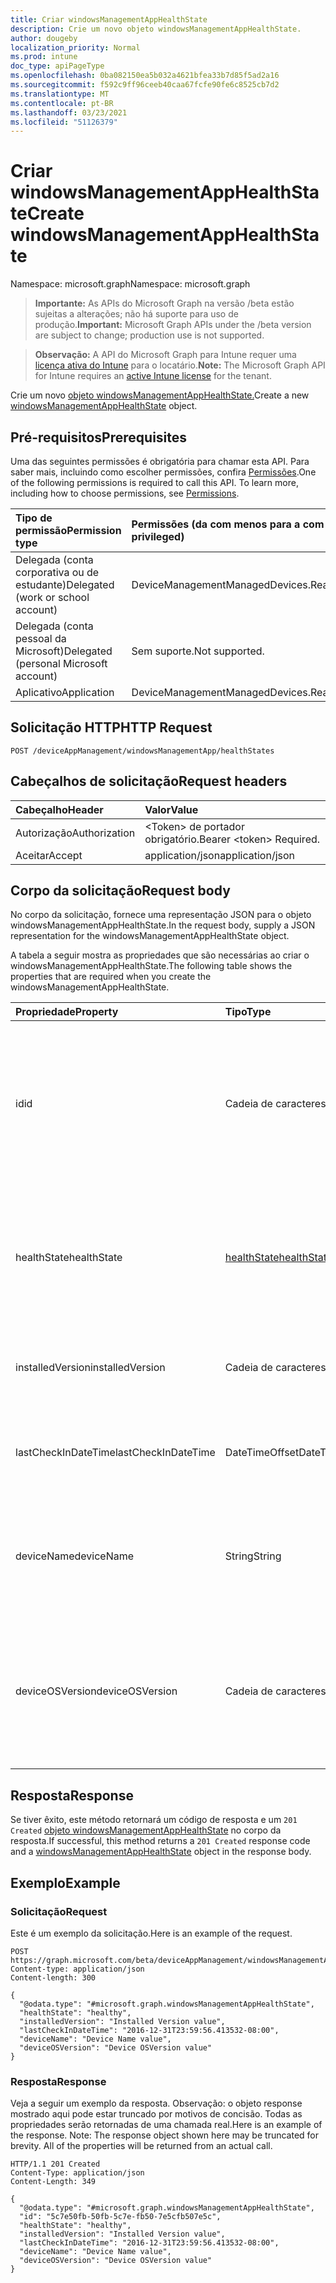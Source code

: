 ```yaml
---
title: Criar windowsManagementAppHealthState
description: Crie um novo objeto windowsManagementAppHealthState.
author: dougeby
localization_priority: Normal
ms.prod: intune
doc_type: apiPageType
ms.openlocfilehash: 0ba082150ea5b032a4621bfea33b7d85f5ad2a16
ms.sourcegitcommit: f592c9ff96ceeb40caa67fcfe90fe6c8525cb7d2
ms.translationtype: MT
ms.contentlocale: pt-BR
ms.lasthandoff: 03/23/2021
ms.locfileid: "51126379"
---
```

# <a name="create-windowsmanagementapphealthstate"></a><span data-ttu-id="4ecf9-103">Criar windowsManagementAppHealthState</span><span class="sxs-lookup"><span data-stu-id="4ecf9-103">Create windowsManagementAppHealthState</span></span>

<span data-ttu-id="4ecf9-104">Namespace: microsoft.graph</span><span class="sxs-lookup"><span data-stu-id="4ecf9-104">Namespace: microsoft.graph</span></span>

> <span data-ttu-id="4ecf9-105">**Importante:** As APIs do Microsoft Graph na versão /beta estão sujeitas a alterações; não há suporte para uso de produção.</span><span class="sxs-lookup"><span data-stu-id="4ecf9-105">**Important:** Microsoft Graph APIs under the /beta version are subject to change; production use is not supported.</span></span>

> <span data-ttu-id="4ecf9-106">**Observação:** A API do Microsoft Graph para Intune requer uma [licença ativa do Intune](https://go.microsoft.com/fwlink/?linkid=839381) para o locatário.</span><span class="sxs-lookup"><span data-stu-id="4ecf9-106">**Note:** The Microsoft Graph API for Intune requires an [active Intune license](https://go.microsoft.com/fwlink/?linkid=839381) for the tenant.</span></span>

<span data-ttu-id="4ecf9-107">Crie um novo [objeto windowsManagementAppHealthState.](../resources/intune-devices-windowsmanagementapphealthstate.md)</span><span class="sxs-lookup"><span data-stu-id="4ecf9-107">Create a new [windowsManagementAppHealthState](../resources/intune-devices-windowsmanagementapphealthstate.md) object.</span></span>

## <a name="prerequisites"></a><span data-ttu-id="4ecf9-108">Pré-requisitos</span><span class="sxs-lookup"><span data-stu-id="4ecf9-108">Prerequisites</span></span>
<span data-ttu-id="4ecf9-p101">Uma das seguintes permissões é obrigatória para chamar esta API. Para saber mais, incluindo como escolher permissões, confira [Permissões](/graph/permissions-reference).</span><span class="sxs-lookup"><span data-stu-id="4ecf9-p101">One of the following permissions is required to call this API. To learn more, including how to choose permissions, see [Permissions](/graph/permissions-reference).</span></span>

|<span data-ttu-id="4ecf9-111">Tipo de permissão</span><span class="sxs-lookup"><span data-stu-id="4ecf9-111">Permission type</span></span>|<span data-ttu-id="4ecf9-112">Permissões (da com menos para a com mais privilégios)</span><span class="sxs-lookup"><span data-stu-id="4ecf9-112">Permissions (from least to most privileged)</span></span>|
|:---|:---|
|<span data-ttu-id="4ecf9-113">Delegada (conta corporativa ou de estudante)</span><span class="sxs-lookup"><span data-stu-id="4ecf9-113">Delegated (work or school account)</span></span>|<span data-ttu-id="4ecf9-114">DeviceManagementManagedDevices.ReadWrite.All</span><span class="sxs-lookup"><span data-stu-id="4ecf9-114">DeviceManagementManagedDevices.ReadWrite.All</span></span>|
|<span data-ttu-id="4ecf9-115">Delegada (conta pessoal da Microsoft)</span><span class="sxs-lookup"><span data-stu-id="4ecf9-115">Delegated (personal Microsoft account)</span></span>|<span data-ttu-id="4ecf9-116">Sem suporte.</span><span class="sxs-lookup"><span data-stu-id="4ecf9-116">Not supported.</span></span>|
|<span data-ttu-id="4ecf9-117">Aplicativo</span><span class="sxs-lookup"><span data-stu-id="4ecf9-117">Application</span></span>|<span data-ttu-id="4ecf9-118">DeviceManagementManagedDevices.ReadWrite.All</span><span class="sxs-lookup"><span data-stu-id="4ecf9-118">DeviceManagementManagedDevices.ReadWrite.All</span></span>|

## <a name="http-request"></a><span data-ttu-id="4ecf9-119">Solicitação HTTP</span><span class="sxs-lookup"><span data-stu-id="4ecf9-119">HTTP Request</span></span>
<!-- {
  "blockType": "ignored"
}
-->
``` http
POST /deviceAppManagement/windowsManagementApp/healthStates
```

## <a name="request-headers"></a><span data-ttu-id="4ecf9-120">Cabeçalhos de solicitação</span><span class="sxs-lookup"><span data-stu-id="4ecf9-120">Request headers</span></span>
|<span data-ttu-id="4ecf9-121">Cabeçalho</span><span class="sxs-lookup"><span data-stu-id="4ecf9-121">Header</span></span>|<span data-ttu-id="4ecf9-122">Valor</span><span class="sxs-lookup"><span data-stu-id="4ecf9-122">Value</span></span>|
|:---|:---|
|<span data-ttu-id="4ecf9-123">Autorização</span><span class="sxs-lookup"><span data-stu-id="4ecf9-123">Authorization</span></span>|<span data-ttu-id="4ecf9-124">&lt;Token&gt; de portador obrigatório.</span><span class="sxs-lookup"><span data-stu-id="4ecf9-124">Bearer &lt;token&gt; Required.</span></span>|
|<span data-ttu-id="4ecf9-125">Aceitar</span><span class="sxs-lookup"><span data-stu-id="4ecf9-125">Accept</span></span>|<span data-ttu-id="4ecf9-126">application/json</span><span class="sxs-lookup"><span data-stu-id="4ecf9-126">application/json</span></span>|

## <a name="request-body"></a><span data-ttu-id="4ecf9-127">Corpo da solicitação</span><span class="sxs-lookup"><span data-stu-id="4ecf9-127">Request body</span></span>
<span data-ttu-id="4ecf9-128">No corpo da solicitação, fornece uma representação JSON para o objeto windowsManagementAppHealthState.</span><span class="sxs-lookup"><span data-stu-id="4ecf9-128">In the request body, supply a JSON representation for the windowsManagementAppHealthState object.</span></span>

<span data-ttu-id="4ecf9-129">A tabela a seguir mostra as propriedades que são necessárias ao criar o windowsManagementAppHealthState.</span><span class="sxs-lookup"><span data-stu-id="4ecf9-129">The following table shows the properties that are required when you create the windowsManagementAppHealthState.</span></span>

|<span data-ttu-id="4ecf9-130">Propriedade</span><span class="sxs-lookup"><span data-stu-id="4ecf9-130">Property</span></span>|<span data-ttu-id="4ecf9-131">Tipo</span><span class="sxs-lookup"><span data-stu-id="4ecf9-131">Type</span></span>|<span data-ttu-id="4ecf9-132">Descrição</span><span class="sxs-lookup"><span data-stu-id="4ecf9-132">Description</span></span>|
|:---|:---|:---|
|<span data-ttu-id="4ecf9-133">id</span><span class="sxs-lookup"><span data-stu-id="4ecf9-133">id</span></span>|<span data-ttu-id="4ecf9-134">Cadeia de caracteres</span><span class="sxs-lookup"><span data-stu-id="4ecf9-134">String</span></span>|<span data-ttu-id="4ecf9-135">Identificador exclusivo para o estado de saúde do aplicativo de gerenciamento do Windows.</span><span class="sxs-lookup"><span data-stu-id="4ecf9-135">Unique Identifier for the Windows management app health state.</span></span> <span data-ttu-id="4ecf9-136">Essa propriedade é somente leitura.</span><span class="sxs-lookup"><span data-stu-id="4ecf9-136">This property is read-only.</span></span>|
|<span data-ttu-id="4ecf9-137">healthState</span><span class="sxs-lookup"><span data-stu-id="4ecf9-137">healthState</span></span>|[<span data-ttu-id="4ecf9-138">healthState</span><span class="sxs-lookup"><span data-stu-id="4ecf9-138">healthState</span></span>](../resources/intune-devices-healthstate.md)|<span data-ttu-id="4ecf9-139">Estado de saúde do aplicativo de gerenciamento do Windows.</span><span class="sxs-lookup"><span data-stu-id="4ecf9-139">Windows management app health state.</span></span> <span data-ttu-id="4ecf9-140">Os valores possíveis são: `unknown`, `healthy`, `unhealthy`.</span><span class="sxs-lookup"><span data-stu-id="4ecf9-140">Possible values are: `unknown`, `healthy`, `unhealthy`.</span></span>|
|<span data-ttu-id="4ecf9-141">installedVersion</span><span class="sxs-lookup"><span data-stu-id="4ecf9-141">installedVersion</span></span>|<span data-ttu-id="4ecf9-142">Cadeia de caracteres</span><span class="sxs-lookup"><span data-stu-id="4ecf9-142">String</span></span>|<span data-ttu-id="4ecf9-143">Versão instalada do aplicativo de gerenciamento do Windows.</span><span class="sxs-lookup"><span data-stu-id="4ecf9-143">Windows management app installed version.</span></span>|
|<span data-ttu-id="4ecf9-144">lastCheckInDateTime</span><span class="sxs-lookup"><span data-stu-id="4ecf9-144">lastCheckInDateTime</span></span>|<span data-ttu-id="4ecf9-145">DateTimeOffset</span><span class="sxs-lookup"><span data-stu-id="4ecf9-145">DateTimeOffset</span></span>|<span data-ttu-id="4ecf9-146">Última hora de check-in do aplicativo de gerenciamento do Windows.</span><span class="sxs-lookup"><span data-stu-id="4ecf9-146">Windows management app last check-in time.</span></span>|
|<span data-ttu-id="4ecf9-147">deviceName</span><span class="sxs-lookup"><span data-stu-id="4ecf9-147">deviceName</span></span>|<span data-ttu-id="4ecf9-148">String</span><span class="sxs-lookup"><span data-stu-id="4ecf9-148">String</span></span>|<span data-ttu-id="4ecf9-149">Nome do dispositivo no qual o aplicativo de gerenciamento do Windows está instalado.</span><span class="sxs-lookup"><span data-stu-id="4ecf9-149">Name of the device on which Windows management app is installed.</span></span>|
|<span data-ttu-id="4ecf9-150">deviceOSVersion</span><span class="sxs-lookup"><span data-stu-id="4ecf9-150">deviceOSVersion</span></span>|<span data-ttu-id="4ecf9-151">Cadeia de caracteres</span><span class="sxs-lookup"><span data-stu-id="4ecf9-151">String</span></span>|<span data-ttu-id="4ecf9-152">Versão do sistema operacional Windows 10 do dispositivo no qual o aplicativo de gerenciamento do Windows está instalado.</span><span class="sxs-lookup"><span data-stu-id="4ecf9-152">Windows 10 OS version of the device on which Windows management app is installed.</span></span>|



## <a name="response"></a><span data-ttu-id="4ecf9-153">Resposta</span><span class="sxs-lookup"><span data-stu-id="4ecf9-153">Response</span></span>
<span data-ttu-id="4ecf9-154">Se tiver êxito, este método retornará um código de resposta e um `201 Created` [objeto windowsManagementAppHealthState](../resources/intune-devices-windowsmanagementapphealthstate.md) no corpo da resposta.</span><span class="sxs-lookup"><span data-stu-id="4ecf9-154">If successful, this method returns a `201 Created` response code and a [windowsManagementAppHealthState](../resources/intune-devices-windowsmanagementapphealthstate.md) object in the response body.</span></span>

## <a name="example"></a><span data-ttu-id="4ecf9-155">Exemplo</span><span class="sxs-lookup"><span data-stu-id="4ecf9-155">Example</span></span>

### <a name="request"></a><span data-ttu-id="4ecf9-156">Solicitação</span><span class="sxs-lookup"><span data-stu-id="4ecf9-156">Request</span></span>
<span data-ttu-id="4ecf9-157">Este é um exemplo da solicitação.</span><span class="sxs-lookup"><span data-stu-id="4ecf9-157">Here is an example of the request.</span></span>
``` http
POST https://graph.microsoft.com/beta/deviceAppManagement/windowsManagementApp/healthStates
Content-type: application/json
Content-length: 300

{
  "@odata.type": "#microsoft.graph.windowsManagementAppHealthState",
  "healthState": "healthy",
  "installedVersion": "Installed Version value",
  "lastCheckInDateTime": "2016-12-31T23:59:56.413532-08:00",
  "deviceName": "Device Name value",
  "deviceOSVersion": "Device OSVersion value"
}
```

### <a name="response"></a><span data-ttu-id="4ecf9-158">Resposta</span><span class="sxs-lookup"><span data-stu-id="4ecf9-158">Response</span></span>
<span data-ttu-id="4ecf9-p104">Veja a seguir um exemplo da resposta. Observação: o objeto response mostrado aqui pode estar truncado por motivos de concisão. Todas as propriedades serão retornadas de uma chamada real.</span><span class="sxs-lookup"><span data-stu-id="4ecf9-p104">Here is an example of the response. Note: The response object shown here may be truncated for brevity. All of the properties will be returned from an actual call.</span></span>
``` http
HTTP/1.1 201 Created
Content-Type: application/json
Content-Length: 349

{
  "@odata.type": "#microsoft.graph.windowsManagementAppHealthState",
  "id": "5c7e50fb-50fb-5c7e-fb50-7e5cfb507e5c",
  "healthState": "healthy",
  "installedVersion": "Installed Version value",
  "lastCheckInDateTime": "2016-12-31T23:59:56.413532-08:00",
  "deviceName": "Device Name value",
  "deviceOSVersion": "Device OSVersion value"
}
```




